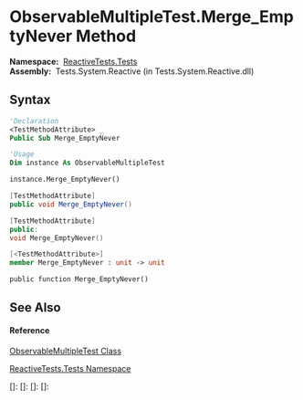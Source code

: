 # ObservableMultipleTest.Merge\_EmptyNever Method

**Namespace:**  [ReactiveTests.Tests](ReactiveTests.Tests\ReactiveTests.Tests.md)  
**Assembly:**  Tests.System.Reactive (in Tests.System.Reactive.dll)

## Syntax

```vb
'Declaration
<TestMethodAttribute> _
Public Sub Merge_EmptyNever
```

```vb
'Usage
Dim instance As ObservableMultipleTest

instance.Merge_EmptyNever()
```

```csharp
[TestMethodAttribute]
public void Merge_EmptyNever()
```

```c++
[TestMethodAttribute]
public:
void Merge_EmptyNever()
```

```fsharp
[<TestMethodAttribute>]
member Merge_EmptyNever : unit -> unit 
```

```jscript
public function Merge_EmptyNever()
```

## See Also

#### Reference

[ObservableMultipleTest Class](ObservableMultipleTest\ObservableMultipleTest.md)

[ReactiveTests.Tests Namespace](ReactiveTests.Tests\ReactiveTests.Tests.md)

[]: 
[]: 
[]: 
[]: 